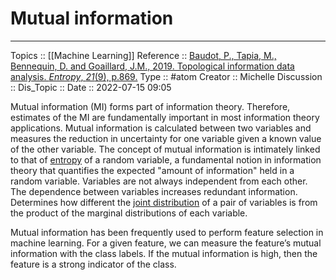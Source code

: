 # Mutual information


---
Topics :: [[Machine Learning]]
Reference :: [Baudot, P., Tapia, M., Bennequin, D. and Goaillard, J.M., 2019. Topological information data analysis. _Entropy_, _21_(9), p.869.](https://www.mdpi.com/1099-4300/21/9/869/htm)
Type :: #atom
Creator :: Michelle
Discussion ::
Dis_Topic :: 
Date :: 2022-07-15 09:05


Mutual information (MI) forms part of information theory. Therefore, estimates of the MI are fundamentally important in most information theory applications. Mutual information is calculated between two variables and measures the reduction in uncertainty for one variable given a known value of the other variable.  The concept of mutual information is intimately linked to that of [entropy](https://en.wikipedia.org/wiki/Entropy_(information_theory) "Entropy (information theory)") of a random variable, a fundamental notion in information theory that quantifies the expected "amount of information" held in a random variable. Variables are not always independent from each other. The dependence between variables increases redundant information. Determines how different the [joint distribution](https://en.wikipedia.org/wiki/Joint_distribution "Joint distribution") of a pair of variables is from the product of the marginal distributions of each variable.

Mutual information has been frequently used to perform feature selection in machine learning. For a given feature, we can measure the feature’s mutual information with the class labels. If the mutual information is high, then the feature is a strong indicator of the class.